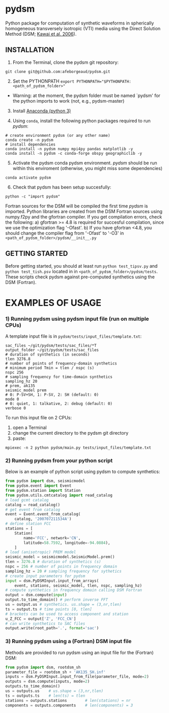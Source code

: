 # pydsm
Python package for computation of synthetic waveforms in spherically homogeneous transversely isotropic (VTI) media using the Direct Solution Method (DSM; [Kawai et al. 2006](https://doi.org/10.1111/j.1365-246X.2005.02829.x)).<br/>

## INSTALLATION
1) From the Terminal, clone the pydsm git repository:
```
git clone git@github.com:afeborgeaud/pydsm.git
```

2) Set the PYTHONPATH
```export PYTHONPATH="$PYTHONPATH:<path_of_pydsm_folder>"```  
- Warning: at the moment, the pydsm folder must be named `pydsm' for the python imports to work (not, e.g., pydsm-master)

3) Install [Anaconda (python 3)](https://www.anaconda.com/products/individual)

4) Using ```conda```, install the following python packages required to run *pydsm*:
```shell
# create environment pydsm (or any other name)
conda create -n pydsm
# install dependencies
conda install -n pydsm numpy mpi4py pandas matplotlib -y
conda install -n pydsm -c conda-forge obspy geographiclib -y
```

5) Activate the pydsm conda pydsm environment. *pydsm* should be run within this enviroment (otherwise, you might miss some dependencies)
```
conda activate pydsm
```

6) Check that pydsm has been setup succesfully:
```
python -c "import pydsm"
```
Fortran sources for the DSM will be compiled the first time *pydsm* is imported. Python libraries are created from the DSM Fortran sources using numpy.f2py and the gfortran compiler. If you get compilation errors, check the following:
a) gfortran >= 4.8 is required for succesful compilation, since we use the optimization flag '-Ofast'.
b) If you have gfortran <4.8, you should change the compiler flag from '-Ofast' to '-O3' in ```<path_of_pydsm_folder>/pydsm/__init__.py```

## GETTING STARTED
Before getting started, you should at least run ```python test_tipsv.py``` and ```python test_tish.psv``` located in in ```<path_of_pydsm_folder>/pydsm/tests```. These scripts check pydsm against pre-computed synthetics using the DSM (Fortran).

# EXAMPLES OF USAGE
### 1) Running pydsm using pydsm input file (run on multiple CPUs)
A template input file is in ```pydsm/tests/input_files/template.txt```:
```shell
sac_files ~/git/pydsm/tests/sac_files/*T
output_folder ~/git/pydsm/tests/sac_files
# duration of synthetics (in seconds)
tlen 3276.8
# number of points of frequency-domain synthetics
# minimum period Tmin = tlen / nspc (s)
nspc 256 
# sampling frequency for time-domain synthetics
sampling_hz 20
# prem, ak135
seismic_model prem 
# 0: P-SV+SH, 1: P-SV, 2: SH (default: 0)
mode 0
# 0: quiet, 1: talkative, 2: debug (default: 0)
verbose 0
```

To run this input file on 2 CPUs:
1) open a Terminal 
2) change the current directory to the pydsm git directory
3) paste:
```shell
mpiexec -n 2 python pydsm/main.py tests/input_files/template.txt
```

### 2) Running pydsm from your python script
Below is an example of python script using pydsm to compute synthetics:
```python
from pydsm import dsm, seismicmodel
from pydsm.event import Event
from pydsm.station import Station
from pydsm.utils.cmtcatalog import read_catalog
# load gcmt catalog
catalog = read_catalog()
# get event from catalog
event = Event.event_from_catalog(
    catalog, '200707211534A')
# define station FCC
stations = [
    Station(
        name='FCC', network='CN',
        latitude=58.7592, longitude=-94.0884), 
    ]
# load (anisotropic) PREM model
seismic_model = seismicmodel.SeismicModel.prem()
tlen = 3276.8 # duration of synthetics (s)
nspc = 256 # number of points in frequency domain
sampling_hz = 20 # sampling frequency for sythetics
# create input parameters for pydsm
input = dsm.PyDSMInput.input_from_arrays(
    event, stations, seismic_model, tlen, nspc, sampling_hz)
# compute synthetics in frequency domain calling DSM Fortran
output = dsm.compute(input)
output.to_time_domain() # perform inverse FFT
us = output.us # synthetics. us.shape = (3,nr,tlen)
ts = output.ts # time points [0, tlen]
# brackets can be used to access component and station
u_Z_FCC = output['Z', 'FCC_CN']
# can write synthetics to SAC files
output.write(root_path='.', format='sac')
```

### 3) Running pydsm using a (Fortran) DSM input file
Methods are provided to run pydsm using an input file for the (Fortran) DSM:
```python
from pydsm import dsm, rootdsm_sh
parameter_file = rootdsm_sh + 'AK135_SH.inf'
inputs = dsm.PyDSMInput.input_from_file(parameter_file, mode=2)
outputs = dsm.compute(inputs, mode=2)
outputs.to_time_domain()
us = outputs.us    # us.shape = (3,nr,tlen)
ts = outputs.ts    # len(ts) = tlen
stations = outputs.stations        # len(stations) = nr
components = outputs.components    # len(components) = 3
```
